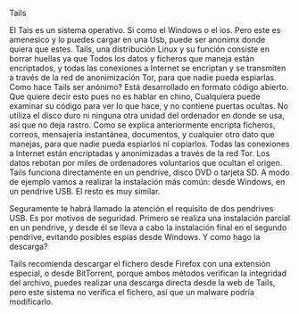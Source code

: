 
Tails


El Tais es un sistema operativo. Si como el Windows o el ios. Pero este es amenesico y lo puedes cargar en una Usb, puede ser anonimx donde quiera que estes.
Tails, una distribución Linux y su función consiste en borrar huellas ya que Todos los datos y ficheros que maneja están encriptados, y todas las conexiones a Internet se encriptan y se transmiten a través de la red de anonimización Tor, para que nadie pueda espiarlas.
Como hace Tails ser anónimo?
    Está desarrollado en formato código abierto.  Que quiere decir esto pues no es hablar en chino, Cualquiera puede examinar su código para ver lo que hace, y no contiene puertas ocultas.
    No utiliza el disco duro ni ninguna otra unidad del ordenador en donde se usa, así que no deja rastro.
    Como se explica anteriormente encripta ficheros, correos, mensajería instantánea, documentos, y cualquier otro dato que manejas, para que nadie pueda espiarlos ni copiarlos.
    Todas las conexiones a Internet están encriptadas y anonimizadas a través de la red Tor. Los datos rebotan por miles de ordenadores voluntarios que ocultan el origen. 
Tails funciona directamente en un pendrive, disco DVD o tarjeta SD. A modo de ejemplo vamos a realizar la instalación más común: desde Windows, en un pendrive USB. El resto es muy similar.

Seguramente te habrá llamado la atención el requisito de dos pendrives USB. Es por motivos de seguridad. Primero se realiza una instalación parcial en un pendrive, y desde él se lleva a cabo la instalación final en el segundo pendrive, evitando posibles espías desde Windows.
Y como hago la descarga?

Tails recomienda descargar el fichero desde Firefox con una extensión especial, o desde BitTorrent, porque ambos métodos verifican la integridad del archivo, puedes realizar una descarga directa desde la web de Tails, pero este sistema no verifica el fichero, así que un malware podría modificarlo.
